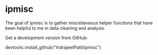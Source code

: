 # ipmisc

The goal of ipmisc is to gather miscellaneous helper functions that have been helpful to me in data cleaning and analysis.

Get a development version from GitHub:

devtools::install_github("IndrajeetPatil/ipmisc")

